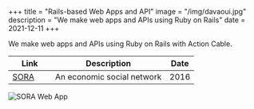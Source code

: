 +++
title = "Rails-based Web Apps and API"
image = "/img/davaoui.jpg"
description = "We make web apps and APIs using Ruby on Rails"
date = 2021-12-11
+++


We make web apps and APIs using Ruby on Rails with Action Cable.


Link | Description | Date
--- | --- | ---
[SORA](https://sorahanoi.herokuapp.com/) &nbsp; &nbsp; &nbsp; | An economic social network  | 2016


![SORA Web App](/img/davaoui.jpg)


